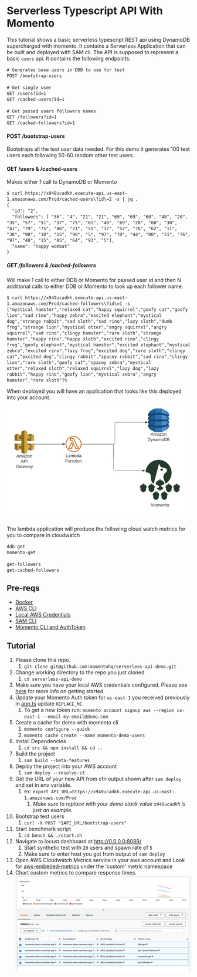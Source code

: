 # Serverless Typescript API With Momento

This tutorial shows a basic serverless typescript REST api using DynamoDB supercharged with momento. It contains a 
Serverless Application that can be built and deployed with SAM cli. The API is supposed to represent a basic `users` 
api. It contains the following endpoints:

```text
# Generates base users in DDB to use for test 
POST /bootstrap-users

# Get single user
GET /users?id=1
GET /cached-users?id=1

# Get passed users followers names
GET /followers?id=1
GET /cached-followers?id=1
```

#### POST /bootstrap-users
Bootstraps all the test user data needed. For this demo it generates
100 test users each following 50-60 random other test users.

#### GET /users & /cached-users
Makes either 1 call to DynamoDB or Momento
```text
$ curl https://x949ucadkh.execute-api.us-east-1.amazonaws.com/Prod/cached-users\?id\=2 -s | jq .
{
  "id": "2",
  "followers": [ "36", "4", "21", "21", "69", "69", "60", "48", "20", "35", "57", "51", "37", "75", "61", "48", "69", "28", "60", "30", "41", "79", "75", "46", "21", "51", "37", "52", "76", "62", "11", "38", "98", "10", "15", "90", "5", "97", "70", "44", "88", "31", "76", "97", "48", "15", "85", "64", "93", "5"],
  "name": "happy wombat"
}
```

##### GET /followers & /cached-followers
Will make 1 call to either DDB or Momento for passed user id and then N 
additional calls to either DDB or Momento to look up each follower name.
```text
$ curl https://x949ucadkh.execute-api.us-east-1.amazonaws.com/Prod/cached-followers\?id\=1 -s
["mystical hamster","relaxed cat","happy squirrel","goofy cat","goofy lion","sad rino","happy zebra","excited elephant","mystical dog","strange rabbit","sad sloth","sad rino","lazy sloth","dumb frog","strange lion","mystical otter","angry squirrel","angry squirrel","sad rino","clingy hamster","rare sloth","strange hamster","happy rino","happy sloth","excited rino","clingy frog","goofy elephant","mystical hamster","excited elephant","mystical zebra","excited rino","lazy frog","excited dog","rare sloth","clingy cat","excited dog","clingy rabbit","spacey rabbit","sad rino","clingy lion","rare sloth","goofy cat","spacey zebra","mystical otter","relaxed sloth","relaxed squirrel","lazy dog","lazy rabbit","happy rino","goofy lion","mystical zebra","angry hamster","rare sloth"]%
```
When deployed you will have an application that looks like this deployed into your account.
![Arch](./pics/arch.jpeg)

The lambda application will produce the following cloud watch metrics for you to compare in cloudwatch 
```text
ddb-get
momento-get

get-followers
get-cached-followers
```

## Pre-reqs
* [Docker](https://docs.docker.com/engine/install/)
* [AWS CLI](https://docs.aws.amazon.com/cli/latest/userguide/getting-started-install.html)
* [Local AWS Credentials](https://docs.aws.amazon.com/cli/latest/userguide/cli-configure-quickstart.html)
* [SAM CLI](https://docs.aws.amazon.com/serverless-application-model/latest/developerguide/serverless-sam-cli-install.html)
* [Momento CLI and AuthToken](https://github.com/momentohq/momento-cli#quick-start)

## Tutorial
1. Please clone this repo.
    1. `git clone git@github.com:momentohq/serverless-api-demo.git`
2. Change working directory to the repo you just cloned
    1. `cd serverless-api-demo`
3. Make sure you have your local AWS credentials configured. Please see [here](https://docs.aws.amazon.com/cli/latest/userguide/cli-configure-quickstart.html) for more info on getting started.
4. Update your Momento Auth token for `us-east-1` you received previously in [app.ts](https://github.com/momentohq/serverless-api-demo/blob/main/src/app.ts#L10) update `REPLACE_ME`.
   1. To get a new token run:
      `momento account signup aws --region us-east-1 --email my-email@demo.com`
5. Create a cache for demo with momento cli
   1. `momento configure --quick`
   2. `momento cache create --name momento-demo-users`
6. Install Dependencies
   1. `cd src && npm install && cd ..`
7. Build the project
    1. `sam build --beta-features`
8. Deploy the project into your AWS account
    1. `sam deploy --resolve-s3`
9. Get the URL of your new API from cfn output shown after `sam deploy` and set in env variable.
   1. ex: `export API_URL=https://x949ucadkh.execute-api.us-east-1.amazonaws.com/Prod`
      1. _Make sure to replace with your demo stack value `x949ucadkh` is just an example._
10. Bootstrap test users
    1. `curl -X POST "$API_URL/bootstrap-users"`
11. Start benchmark script
     1. `cd bench && ./start.sh`
12. Navigate to locust dashboard at http://0.0.0.0:8089/
    1. Start synthetic test with `20` users and spawn rate of `5`
    2. Make sure to enter host you got from output of `sam deploy`
13. Open AWS Cloudwatch Metrics service in your aws account and Look for [aws-embeded-metrics](https://us-east-1.console.aws.amazon.com/cloudwatch/home?region=us-east-1#metricsV2:graph=~();namespace=~'aws-embedded-metrics) under the 'custom' metric namespace
14. Chart custom metrics to compare response times.
    ![Image](./pics/metrics.png)

